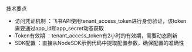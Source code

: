 技术要点

- 访问凭证机制 ：飞书API使用tenant_access_token进行身份验证，该token需要通过app_id和app_secret动态获取
- Token有效期 ：tenant_access_token有2小时的有效期，需要动态刷新
- SDK配置 ：直接从NodeSDK示例代码中提取配置参数，确保配置的准确性